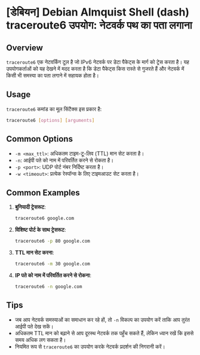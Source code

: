 # [डेबियन] Debian Almquist Shell (dash) traceroute6 उपयोग: नेटवर्क पथ का पता लगाना

## Overview
`traceroute6` एक नेटवर्किंग टूल है जो IPv6 नेटवर्क पर डेटा पैकेट्स के मार्ग को ट्रेस करता है। यह उपयोगकर्ताओं को यह देखने में मदद करता है कि डेटा पैकेट्स किस रास्ते से गुजरते हैं और नेटवर्क में किसी भी समस्या का पता लगाने में सहायक होता है।

## Usage
`traceroute6` कमांड का मूल सिंटैक्स इस प्रकार है:

```bash
traceroute6 [options] [arguments]
```

## Common Options
- `-m <max_ttl>`: अधिकतम टाइम-टू-लिव (TTL) मान सेट करता है।
- `-n`: आईपी पते को नाम में परिवर्तित करने से रोकता है।
- `-p <port>`: UDP पोर्ट नंबर निर्दिष्ट करता है।
- `-w <timeout>`: प्रत्येक रेस्पॉन्स के लिए टाइमआउट सेट करता है।

## Common Examples
1. **बुनियादी ट्रेसरूट**:
   ```bash
   traceroute6 google.com
   ```

2. **विशिष्ट पोर्ट के साथ ट्रेसरूट**:
   ```bash
   traceroute6 -p 80 google.com
   ```

3. **TTL मान सेट करना**:
   ```bash
   traceroute6 -m 30 google.com
   ```

4. **IP पते को नाम में परिवर्तित करने से रोकना**:
   ```bash
   traceroute6 -n google.com
   ```

## Tips
- जब आप नेटवर्क समस्याओं का समाधान कर रहे हों, तो `-n` विकल्प का उपयोग करें ताकि आप तुरंत आईपी पते देख सकें।
- अधिकतम TTL मान को बढ़ाने से आप दूरस्थ नेटवर्क तक पहुँच सकते हैं, लेकिन ध्यान रखें कि इससे समय अधिक लग सकता है।
- नियमित रूप से `traceroute6` का उपयोग करके नेटवर्क प्रदर्शन की निगरानी करें।